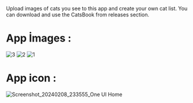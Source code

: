 Upload images of cats you see to this app and create your own cat list. You can download and use the CatsBook from releases section.

# App İmages :

![3](https://github.com/meryemarpaci/CatsBook/assets/51757833/5d7d0ff4-7d92-4a14-9451-701cbc753c55)
![2](https://github.com/meryemarpaci/CatsBook/assets/51757833/990affc4-af45-4a6b-89c8-3f344c10b3b4)
![1](https://github.com/meryemarpaci/CatsBook/assets/51757833/deb416a1-0785-47c1-a9ba-a18e05fdc247)

# App icon :


![Screenshot_20240208_233555_One UI Home](https://github.com/meryemarpaci/CatsBook/assets/51757833/6fb55f2e-594b-4a09-b386-2fe7b6ad710e)
